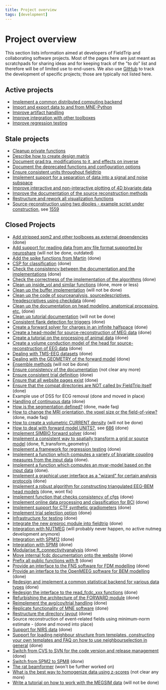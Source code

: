 ```yaml
---
title: Project overview
tags: [development]
---
```


# Project overview

This section lists information aimed at developers of FieldTrip and collaborating software projects. Most of the pages here are just meant as scratchpads for sharing ideas and for keeping track of the "to do" list and therefore will be of limited use to end-users. We also use [GitHub](/development/git) to track the development of specific projects; those are typically not listed here.

## Active projects

- [Implement a common distributed computing backend](/development/project/distributed)
- [Import and export data to and from MNE-Python](/development/project/integrate_with_mne)
- [Improve artifact handling](/development/project/artifacts)
- [Improve integration with other toolboxes](/development/project/integration)
- [Improve regression testing](/development/project/regression)

## Stale projects

- [Cleanup private functions](/development/project/cleanup_private_functions)
- [Describe how to create design matrix](/development/project/design)
- [Document grad.tra, modifications to it, and effects on inverse](/development/project/tra)
- [Document the deprecated functions and configuration options](/development/deprecated)
- [Ensure consistent units throughout fieldtrip](/development/project/units)
- [Implement support for a separation of data into a signal and noise subspace](/development/project/subspace)
- [Improve interactive and non-interactive plotting of 4D bivariate data](/development/project/visualization)
- [Improve the documentation of the source reconstruction methods](/development/project/documentation_source)
- [Restructure and rework all visualization functions](/development/project/restructure_and_rework_all_visualization_functions)
- [Source-reconstruction using two dipoles - example script under construction](/development/project/symmetric_dipoles), see [1559](http://bugzilla.fieldtriptoolbox.org/show_bug.cgi?id=1559)

## Closed Projects

- [Add stripped spm2 and other toolboxes as external dependencies](/development/project/external_dependencies) (done)
- [Add support for reading data from any file format supported by neuroshare](/development/project/read_neuroshare) (will not be done, outdated)
- [Add the spike functions from Martin](/development/project/spike) (done)
- [CSP for classification](/development/project/csp) (done)
- [Check the consistency between the documentation and the implementations](/development/project/consistency) (done)
- [Check the correctness of the implementation of the algorithms](/development/project/correctness) (done)
- [Clean up inside_vol and similar functions](/development/project/inside_vol) (done, more or less)
- [Clean up the buffer implementation](/development/project/buffer_v3) (will not be done)
- [Clean up the code of sourceanalysis, sourcedescriptives, freqdescriptives using checkdata](/development/project/checkdata) (done)
- [Clean up the documentation on head modeling, anatomical processing, etc.](/development/project/geometry_documentation) (done)
- [Clean up tutorial documentation](/development/project/tutorial_documentation) (will not be done)
- [Consistent flank detection for triggers](/development/project/trigger) (done)
- [Create a forward solver for charges in an infinite halfspace](/development/project/halfspace) (done)
- [Create a head-model for source-reconstruction of MEG data](/development/project/headmodel_tutorial) (done)
- [Create a tutorial on the processing of animal data](/development/project/animal) (done)
- [Create a volume conduction model of the head for source-reconstruction of EEG data](/development/project/headmodel_tutorial_eeg) (done)
- [Dealing with TMS-EEG datasets](/development/project/eeg_tms) (done)
- [Dealing with the GEOMETRY of the forward model](/development/project/fwdarch2) (done)
- [Ensemble methods](/development/project/ensemblemethods) (will not be done)
- [Ensure consistency of the documentation](/development/project/documentation) (not clear any more)
- [Ensure consistent trial definition](/development/project/ensure_consistent_trial_definition) (done)
- [Ensure that all website pages exist](/development/project/orphans) (done)
- [Ensure that the compat directories are NOT called by FieldTrip itself](/development/project/compat) (done)
- Example use of DSS for ECG removal (done and moved in place)
- [Handling of continuous data](/development/project/continuous) (done)
- [How is the segmentation defined?](/faq/how_is_the_segmentation_defined) (done, made faq)
- [How to change the MRI orientation, the voxel size or the field-of-view?](/faq/how_change_mri_orientation_size_fov) (done, made faq)
- [How to create a volumetric CURRENT density](/development/project/curdens) (will not be done)
- [How to deal with forward model UNITS?](/development/project/fwdunits), see [686](http://bugzilla.fieldtriptoolbox.org/show_bug.cgi?id=686) (done)
- [Implement SIMBIO forward solver](/development/project/simbio_plan) (done)
- [Implement a consistent way to spatially transform a grid or source model](/development/project/transform_grid) (done, ft_transform_geometry)
- [Implement a framework for regression testing](/development/project/testing) (done)
- [Implement a function which computes a variety of bivariate coupling measures from the input data](/development/project/couplinganalysis) (done).
- [Implement a function which computes an mvar-model based on the input data](/development/project/mvaranalysis) (done).
- [Implement a graphical user interface as a "wizard" for certain analysis protocols](/development/project/wizard) (done)
- [Implement a robust algorithm for constructing triangulated EEG-BEM head models](/development/project/bemmodel) (done, wont fix)
- [Implement function that checks consistency of cfgs](/development/project/checkconfig) (done)
- [Implement online data processing and classification for BCI](/development/project/bci) (done)
- [Implement support for CTF synthetic gradiometers](/development/project/synthetic_grad) (done)
- [Implement trial selection option](/development/project/trialselect) (done)
- [Infrastructure for testing](/development/project/infrastructure_for_testing) (done)
- [Integrate the new preproc module into fieldtrip](/development/project/merge_preproc) (done)
- [Integration with NUTMEG](/development/project/nutmeg) (will probably never happen, no active nutmeg development anymore)
- [Integration with SPM12](/development/project/spm12) (done)
- [Integration with SPM8](/development/project/spm8) (done)
- [Modularise ft_connectivityanalysis](/development/project/modularise_ft_connectivityanalysis) (done)
- [Move internal fcdc documentation onto the website](/development/project/move_internal_fcdc_documentation_onto_the_wiki) (done)
- [Prefix all public functions with ft](/development/project/prefix) (done)
- [Provide an interface to the FNS software for FDM modelling](/development/project/fns) (done)
- [Provide an interface to the OpenMEEG software for BEM modelling](/development/project/openmeeg) (done)
- [Redesign and implement a common statistical backend for various data types](/development/project/statistics) (done)
- [Redesign the interface to the read_fcdc_xxx functions](/development/project/read_fcdc_xxx) (done)
- [Refurbishing the architecture of the FORWARD module](/development/project/fwdarch) (done)
- [Reimplement the avg/cov/trial handling](/development/project/timelockanalysis) (done)
- [Replicate functionality of MNE software](/development/project/replicate_functionality_of_mne_software) (done)
- [Restructure the directory layout](/development/project/directorylayout) (done)
- Source reconstruction of event-related fields using minimum-norm estimate - (done and moved into place)
- [Support for NIRS data](/development/project/nirs) (done)
- [Support for loading neighbour structure from templates, constructing your own templates and FAQ on how to use neighbourselection in general](/development/project/neighbourtemplates) (done)
- [Switch from CVS to SVN for the code version and release management](/development/svn) (done)
- [Switch from SPM2 to SPM8](/development/project/switch_from_spm2_to_spm8) (done)
- [The rat beamformer](/development/project/rat) (won't be further worked on)
- [What is the best way to homogenize data using z-scores](/development/project/zscores) (not clear any more)
- [Write a tutorial on how to work with the MEGSIM data](/development/project/megsim) (will not be done)
